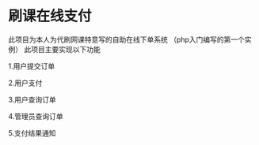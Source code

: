 # 刷课在线支付
此项目为本人为代刷网课特意写的自助在线下单系统
（php入门编写的第一个实例）
此项目主要实现以下功能

1.用户提交订单

2.用户支付

3.用户查询订单

4.管理员查询订单

5.支付结果通知
